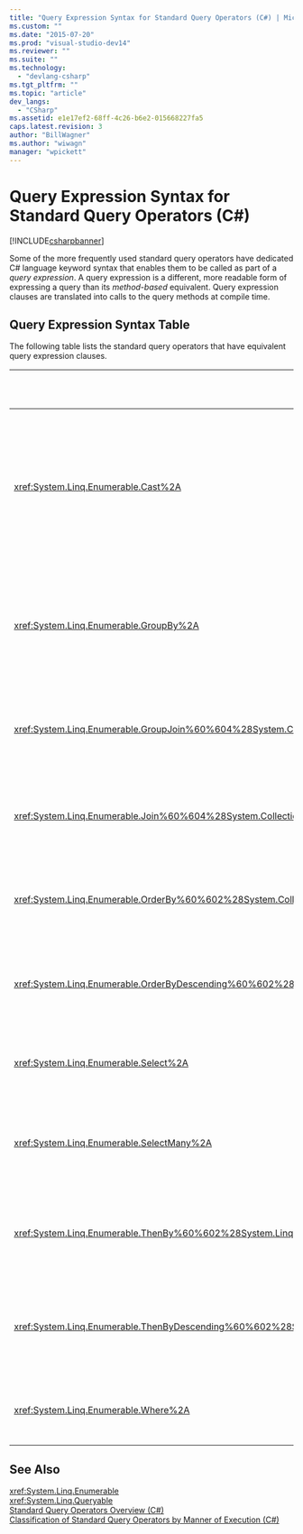 ```yaml
---
title: "Query Expression Syntax for Standard Query Operators (C#) | Microsoft Docs"
ms.custom: ""
ms.date: "2015-07-20"
ms.prod: "visual-studio-dev14"
ms.reviewer: ""
ms.suite: ""
ms.technology: 
  - "devlang-csharp"
ms.tgt_pltfrm: ""
ms.topic: "article"
dev_langs: 
  - "CSharp"
ms.assetid: e1e17ef2-68ff-4c26-b6e2-015668227fa5
caps.latest.revision: 3
author: "BillWagner"
ms.author: "wiwagn"
manager: "wpickett"
---
```

# Query Expression Syntax for Standard Query Operators (C#)
[!INCLUDE[csharpbanner](../../../../csharp/includes/csharpbanner.md)]

Some of the more frequently used standard query operators have dedicated C# language keyword syntax that enables them to be called as part of a *query expression*. A query expression is a different, more readable form of expressing a query than its *method-based*  equivalent. Query expression clauses are translated into calls to the query methods at compile time.  
  
## Query Expression Syntax Table  
 The following table lists the standard query operators that have equivalent query expression clauses.  
  
|Method|C# Query Expression Syntax|  
|------------|---------------------------------|  
|<xref:System.Linq.Enumerable.Cast%2A>|Use an explicitly typed range variable, for example:<br /><br /> `from int i in numbers`<br /><br /> (For more information, see [from clause](../../../../csharp/language-reference/keywords/from-clause.md).)|  
|<xref:System.Linq.Enumerable.GroupBy%2A>|`group … by`<br /><br /> -or-<br /><br /> `group … by … into …`<br /><br /> (For more information, see [group clause](../../../../csharp/language-reference/keywords/group-clause.md).)|  
|<xref:System.Linq.Enumerable.GroupJoin%60%604%28System.Collections.Generic.IEnumerable%7B%60%600%7D%2CSystem.Collections.Generic.IEnumerable%7B%60%601%7D%2CSystem.Func%7B%60%600%2C%60%602%7D%2CSystem.Func%7B%60%601%2C%60%602%7D%2CSystem.Func%7B%60%600%2CSystem.Collections.Generic.IEnumerable%7B%60%601%7D%2C%60%603%7D%29>|`join … in … on … equals … into …`<br /><br /> (For more information, see [join clause](../../../../csharp/language-reference/keywords/join-clause.md).)|  
|<xref:System.Linq.Enumerable.Join%60%604%28System.Collections.Generic.IEnumerable%7B%60%600%7D%2CSystem.Collections.Generic.IEnumerable%7B%60%601%7D%2CSystem.Func%7B%60%600%2C%60%602%7D%2CSystem.Func%7B%60%601%2C%60%602%7D%2CSystem.Func%7B%60%600%2C%60%601%2C%60%603%7D%29>|`join … in … on … equals …`<br /><br /> (For more information, see [join clause](../../../../csharp/language-reference/keywords/join-clause.md).)|  
|<xref:System.Linq.Enumerable.OrderBy%60%602%28System.Collections.Generic.IEnumerable%7B%60%600%7D%2CSystem.Func%7B%60%600%2C%60%601%7D%29>|`orderby`<br /><br /> (For more information, see [orderby clause](../../../../csharp/language-reference/keywords/orderby-clause.md).)|  
<xref:System.Linq.Enumerable.OrderByDescending%60%602%28System.Collections.Generic.IEnumerable%7B%60%600%7D%2CSystem.Func%7B%60%600%2C%60%601%7D%29>|`orderby … descending`<br /><br /> (For more information, see [orderby clause](../../../../csharp/language-reference/keywords/orderby-clause.md).)|  
|<xref:System.Linq.Enumerable.Select%2A>|`select`<br /><br /> (For more information, see [select clause](../../../../csharp/language-reference/keywords/select-clause.md).)|  
|<xref:System.Linq.Enumerable.SelectMany%2A>|Multiple `from` clauses.<br /><br /> (For more information, see [from clause](../../../../csharp/language-reference/keywords/from-clause.md).)|  
|<xref:System.Linq.Enumerable.ThenBy%60%602%28System.Linq.IOrderedEnumerable%7B%60%600%7D%2CSystem.Func%7B%60%600%2C%60%601%7D%29>|`orderby …, …`<br /><br /> (For more information, see [orderby clause](../../../../csharp/language-reference/keywords/orderby-clause.md).)|  
|<xref:System.Linq.Enumerable.ThenByDescending%60%602%28System.Linq.IOrderedEnumerable%7B%60%600%7D%2CSystem.Func%7B%60%600%2C%60%601%7D%29>|`orderby …, … descending`<br /><br /> (For more information, see [orderby clause](../../../../csharp/language-reference/keywords/orderby-clause.md).)|  
|<xref:System.Linq.Enumerable.Where%2A>|`where`<br /><br /> (For more information, see [where clause](../../../../csharp/language-reference/keywords/where-clause.md).)|  
  
## See Also  
 <xref:System.Linq.Enumerable>   
 <xref:System.Linq.Queryable>   
 [Standard Query Operators Overview (C#)](../../../../csharp/programming-guide/concepts/linq/standard-query-operators-overview.md)   
 [Classification of Standard Query Operators by Manner of Execution (C#)](../../../../csharp/programming-guide/concepts/linq/classification-of-standard-query-operators-by-manner-of-execution.md)